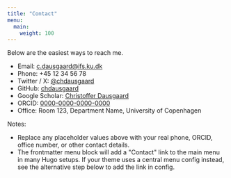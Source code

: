 ```yaml
---
title: "Contact"
menu:
  main:
    weight: 100
---
```


Below are the easiest ways to reach me.

- Email: [c.dausgaard@ifs.ku.dk](mailto:c.dausgaard@ifs.ku.dk)
- Phone: +45 12 34 56 78
- Twitter / X: [@chdausgaard](https://x.com/chdausgaard)
- GitHub: [chdausgaard](https://github.com/chdausgaard)
- Google Scholar: [Christoffer Dausgaard](https://scholar.google.com/citations?user=cgRByH8AAAAJ&hl=da)
- ORCID: [0000-0000-0000-0000](https://orcid.org/0000-0000-0000-0000)
- Office: Room 123, Department Name, University of Copenhagen

Notes:
- Replace any placeholder values above with your real phone, ORCID, office number, or other contact details.
- The frontmatter menu block will add a "Contact" link to the main menu in many Hugo setups. If your theme uses a central menu config instead, see the alternative step below to add the link in config.
